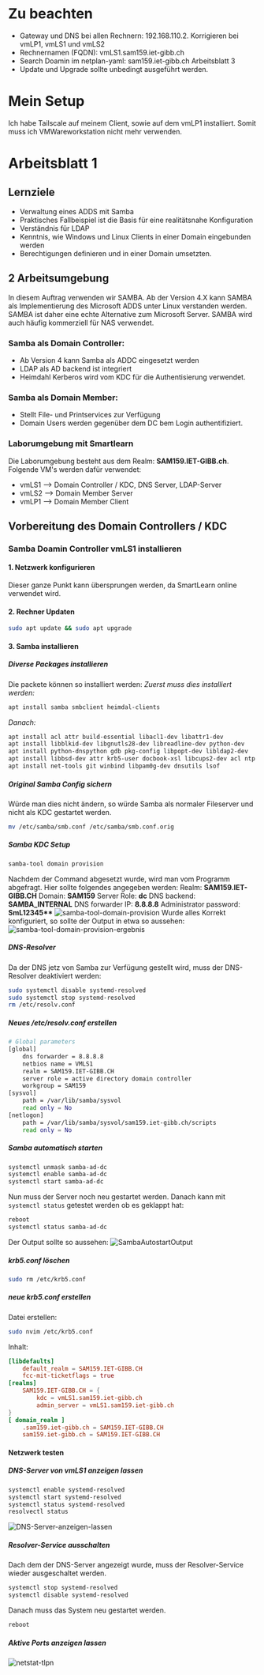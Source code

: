 # Zu beachten
- Gateway und DNS bei allen Rechnern: 192.168.110.2. Korrigieren bei vmLP1, vmLS1 und vmLS2
- Rechnernamen (FQDN):
  vmLS1.sam159.iet-gibb.ch
- Search Doamin im netplan-yaml: sam159.iet-gibb.ch
Arbeitsblatt 3
- Update und Upgrade sollte unbedingt ausgeführt werden. 
# Mein Setup
Ich habe Tailscale auf meinem Client, sowie auf dem vmLP1 installiert. Somit muss ich VMWareworkstation nicht mehr verwenden. 
# Arbeitsblatt 1
## Lernziele
- Verwaltung eines ADDS mit Samba
- Praktisches Fallbeispiel ist die Basis für eine realitätsnahe Konfiguration
- Verständnis für LDAP
- Kenntnis, wie Windows und Linux Clients in einer Domain eingebunden werden
- Berechtigungen definieren und in einer Domain umsetzten. 
## 2 Arbeitsumgebung
In diesem Auftrag verwenden wir SAMBA. Ab der Version 4.X kann SAMBA als Implementierung des Microsoft ADDS unter Linux verstanden werden. SAMBA ist daher eine echte Alternative zum Microsoft Server. SAMBA wird auch häufig kommerziell für NAS verwendet. 
### Samba als Domain Controller:
- Ab Version 4 kann Samba als ADDC eingesetzt werden
- LDAP als AD backend ist integriert
- Heimdahl Kerberos wird vom KDC für die Authentisierung verwendet. 
### Samba als Domain Member:
- Stellt File- und Printservices zur Verfügung
- Domain Users werden gegenüber dem DC bem Login authentifiziert. 
### Laborumgebung mit Smartlearn
Die Laborumgebung besteht aus dem Realm: **SAM159.IET-GIBB.ch**. 
Folgende VM's werden dafür verwendet:
- vmLS1 --> Domain Controller / KDC, DNS Server, LDAP-Server
- vmLS2 --> Domain Member Server
- vmLP1 --> Domain Member Client
## Vorbereitung des Domain Controllers / KDC
### Samba Doamin Controller vmLS1 installieren
#### 1. Netzwerk konfigurieren
Dieser ganze Punkt kann übersprungen werden, da SmartLearn online verwendet wird. 
#### 2. Rechner Updaten
```Bash
sudo apt update && sudo apt upgrade
```
#### 3. Samba installieren
##### Diverse Packages installieren
Die packete können so installiert werden:
_Zuerst muss dies installiert werden:_
```Bash
apt install samba smbclient heimdal-clients
```
_Danach:_
```Bash
apt install acl attr build-essential libacl1-dev libattr1-dev
apt install libblkid-dev libgnutls28-dev libreadline-dev python-dev
apt install python-dnspython gdb pkg-config libpopt-dev libldap2-dev
apt install libbsd-dev attr krb5-user docbook-xsl libcups2-dev acl ntp ntpdate
apt install net-tools git winbind libpam0g-dev dnsutils lsof
```
##### Original Samba Config sichern
Würde man dies nicht ändern, so würde Samba als normaler Fileserver und nicht als KDC gestartet werden. 
```Bash
mv /etc/samba/smb.conf /etc/samba/smb.conf.orig
```
##### Samba KDC Setup
```Bash
samba-tool domain provision
```
Nachdem der Command abgesetzt wurde, wird man vom Programm abgefragt. Hier sollte folgendes angegeben werden:
Realm: **SAM159.IET-GIBB.CH**
Domain: **SAM159**
Server Role: **dc**
DNS backend: **SAMBA_INTERNAL**
DNS forwarder IP: **8.8.8.8**
Administrator password: __SmL12345**__
![samba-tool-domain-provision](ressouces/samba-tool-domain-provision.png)
Wurde alles Korrekt konfiguriert, so sollte der Output in etwa so aussehen:
![samba-tool-domain-provision-ergebnis](ressouces/samba-tool-domain-provision-ergebnis.png)
##### DNS-Resolver 
Da der DNS jetz von Samba zur Verfügung gestellt wird, muss der DNS-Resolver deaktiviert werden:
```Bash
sudo systemctl disable systemd-resolved
sudo systemctl stop systemd-resolved
rm /etc/resolv.conf
```
##### Neues /etc/resolv.conf erstellen
```Bash
# Global parameters
[global]
	dns forwarder = 8.8.8.8
	netbios name = VMLS1
	realm = SAM159.IET-GIBB.CH
	server role = active directory domain controller
	workgroup = SAM159
[sysvol]
	path = /var/lib/samba/sysvol
	read only = No
[netlogon]
	path = /var/lib/samba/sysvol/sam159.iet-gibb.ch/scripts
	read only = No
```
##### Samba automatisch starten
```Bash
systemctl unmask samba-ad-dc  
systemctl enable samba-ad-dc  
systemctl start samba-ad-dc  
```
Nun muss der Server noch neu gestartet werden. Danach kann mit `systemctl status` getestet werden ob es geklappt hat:
```Bash
reboot  
systemctl status samba-ad-dc
```
Der Output sollte so aussehen:
![SambaAutostartOutput](ressouces/SambaAutostartOutput.png)
##### krb5.conf löschen
```Bash
sudo rm /etc/krb5.conf
```
##### neue krb5.conf erstellen
Datei erstellen:
```Bash
sudo nvim /etc/krb5.conf
```
Inhalt:
```conf
[libdefaults]
	default_realm = SAM159.IET-GIBB.CH
	fcc-mit-ticketflags = true
[realms]
	SAM159.IET-GIBB.CH = {
		kdc = vmLS1.sam159.iet-gibb.ch
		admin_server = vmLS1.sam159.iet-gibb.ch
}
[ domain_realm ]
	.sam159.iet-gibb.ch = SAM159.IET-GIBB.CH
	sam159.iet-gibb.ch = SAM159.IET-GIBB.CH
```
#### Netzwerk testen
##### DNS-Server von vmLS1 anzeigen lassen
```Bash
systemctl enable systemd-resolved
systemctl start systemd-resolved
systemctl status systemd-resolved
resolvectl status
```
![DNS-Server-anzeigen-lassen](ressouces/DNS-Server-anzeigen-lassen.png)
##### Resolver-Service ausschalten
Dach dem der DNS-Server angezeigt wurde, muss der Resolver-Service wieder ausgeschaltet werden.
```Bash
systemctl stop systemd-resolved
systemctl disable systemd-resolved
```
Danach muss das System neu gestartet werden. 
```Bash
reboot
```
##### Aktive Ports anzeigen lassen
![netstat-tlpn](ressouces/netstat-tlpn.png)
